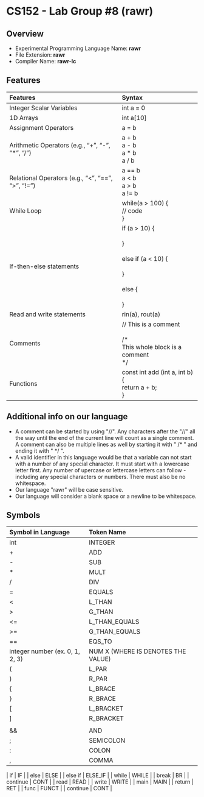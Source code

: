 # CS152 - Lab Group #8 (rawr)

## Overview

- Experimental Programming Language Name: <b>rawr</b>
- File Extension: <b>rawr</b>
- Compiler Name: <b>rawr-lc</b>

## Features
|         Features         |           Syntax            |
| :---------------------- | :------------------------- |
| Integer Scalar Variables |          int a = 0          |
|        1D Arrays         |          int a[10]          |
|   Assignment Operators   |            a = b            |
|   Arithmetic Operators (e.g., “+”, “-”, “*”, “/”)  | a + b <br> a - b <br> a \* b <br> a / b |
|   Relational Operators (e.g., “<”, “==”, “>”, “!=”)  | a == b <br> a < b <br> a > b <br>  a != b|
|   While Loop  | while(a > 100) { <br/>// code<br/>}|
|   If-then-else statements  | if (a > 10) {<br/><br/>} <br/><br/>else if (a < 10) {<br/><br/>} <br/><br/>else {<br/><br/>} |
|   Read and write statements | rin(a), rout(a)|
|   Comments | // This is a comment <br/><br/>/* <br> This whole block is a comment <br>*/|
|   Functions |  const int add (int a, int b) {<br>return a + b;<br>}|


## Additional info on our language
- A comment can be started by using "//". Any characters after the "//" all the way until the end of the current line will count as a single comment. A comment can also be multiple lines as well by starting it with " /* " and ending it with " */ ". 
- A valid identifier in this language would be that a variable can not start with a number of any special character. It must start with a lowercase letter first. Any number of upercase or lettercase letters can follow - including any special characters or numbers. There must also be no whitespace. 
- Our language "rawr" will be case sensitive. 
- Our language will consider a blank space or a newline to be whitespace. 

## Symbols
|         Symbol in Language         |           Token Name            |
| :---------------------- | :------------------------- |
| int |          INTEGER          |
| + |          ADD          |
| - |          SUB          |
| * |          MULT          |
| / |          DIV          |
| = |          EQUALS          |
| < |          L_THAN          |
| > |          G_THAN          |
| <= |          L_THAN_EQUALS          |
| >= |          G_THAN_EQUALS          |
| == |          EQS_TO          |
| integer number (ex. 0, 1, 2, 3)|          NUM X (WHERE IS DENOTES THE VALUE)          |
| ( |         L_PAR           |
| ) |         R_PAR           |
| { |         L_BRACE           |
| } |         R_BRACE           |
| [ |         L_BRACKET           |
| ] |         R_BRACKET           |
| || |        OR            |
| && |        AND            |
| ; |         SEMICOLON           |
| : |         COLON           |
| , |         COMMA           |
|
 if |             IF       |
| else |             ELSE       |
| else if |           ELSE_IF         |
| while |            WHILE        |
| break |            BR        |
| continue  |        CONT            |
| read |             READ       |
| write |             WRITE       |
| main |           MAIN         |
| return |          RET          |
| func |        FUNCT        |
| continue  |           CONT        |